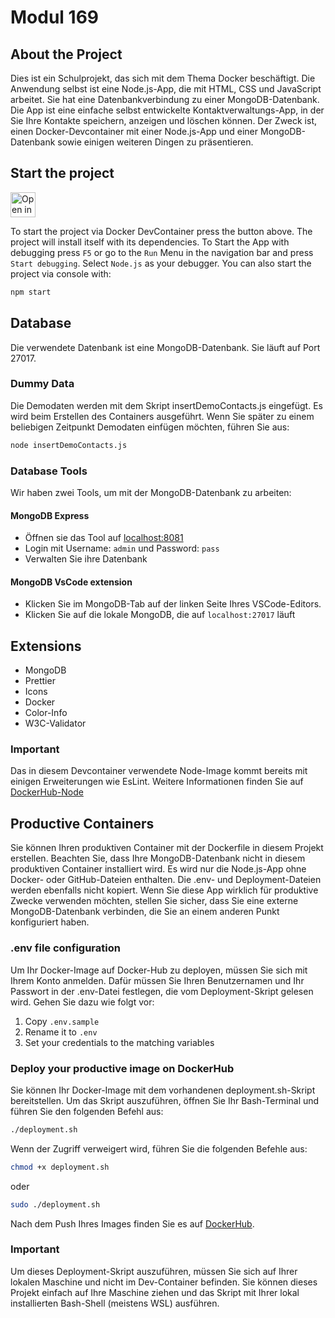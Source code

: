 # Modul 169

## About the Project
Dies ist ein Schulprojekt, das sich mit dem Thema Docker beschäftigt. Die Anwendung selbst ist eine Node.js-App, die mit HTML, CSS und JavaScript arbeitet. Sie hat eine Datenbankverbindung zu einer MongoDB-Datenbank. Die App ist eine einfache selbst entwickelte Kontaktverwaltungs-App, in der Sie Ihre Kontakte speichern, anzeigen und löschen können. Der Zweck ist, einen Docker-Devcontainer mit einer Node.js-App und einer MongoDB-Datenbank sowie einigen weiteren Dingen zu präsentieren.

## Start the project
<a href="https://vscode.dev/redirect?url=vscode://ms-vscode-remote.remote-containers/cloneInVolume?url=https://github.com/Timonschool/M169_LB_Jakob.git">
  <img 
    src="https://img.shields.io/badge/Open_in-DevContainer-blue?logo=visual-studio-code" 
    alt="Open in DevContainer" 
    height="40"
  >
</a>

To start the project via Docker DevContainer press the button above. The project will install itself with its dependencies. To Start the App with debugging press ``F5`` or go to the ``Run`` Menu in the navigation bar and press ``Start debugging``. Select ``Node.js`` as your debugger. You can also start the project via console with:
```bash
npm start
```

## Database
Die verwendete Datenbank ist eine MongoDB-Datenbank. Sie läuft auf Port 27017.

### Dummy Data
Die Demodaten werden mit dem Skript insertDemoContacts.js eingefügt. Es wird beim Erstellen des Containers ausgeführt. Wenn Sie später zu einem beliebigen Zeitpunkt Demodaten einfügen möchten, führen Sie aus:
```bash
node insertDemoContacts.js
```

### Database Tools
Wir haben zwei Tools, um mit der MongoDB-Datenbank zu arbeiten:
#### MongoDB Express
- Öffnen sie das Tool auf [localhost:8081](http://localhost:8081)
- Login mit Username: ``admin`` und Password: ``pass``
- Verwalten Sie ihre Datenbank

#### MongoDB VsCode extension
- Klicken Sie im MongoDB-Tab auf der linken Seite Ihres VSCode-Editors.
- Klicken Sie auf die lokale MongoDB, die auf ``localhost:27017`` läuft


## Extensions
- MongoDB
- Prettier
- Icons
- Docker
- Color-Info
- W3C-Validator

### Important
Das in diesem Devcontainer verwendete Node-Image kommt bereits mit einigen Erweiterungen wie EsLint. Weitere Informationen finden Sie auf  [DockerHub-Node](https://hub.docker.com/_/microsoft-devcontainers-javascript-node)

## Productive Containers
Sie können Ihren produktiven Container mit der Dockerfile in diesem Projekt erstellen. Beachten Sie, dass Ihre MongoDB-Datenbank nicht in diesem produktiven Container installiert wird. Es wird nur die Node.js-App ohne Docker- oder GitHub-Dateien enthalten. Die .env- und Deployment-Dateien werden ebenfalls nicht kopiert. Wenn Sie diese App wirklich für produktive Zwecke verwenden möchten, stellen Sie sicher, dass Sie eine externe MongoDB-Datenbank verbinden, die Sie an einem anderen Punkt konfiguriert haben.

### .env file configuration
Um Ihr Docker-Image auf Docker-Hub zu deployen, müssen Sie sich mit Ihrem Konto anmelden. Dafür müssen Sie Ihren Benutzernamen und Ihr Passwort in der .env-Datei festlegen, die vom Deployment-Skript gelesen wird. Gehen Sie dazu wie folgt vor:
1. Copy ``.env.sample``
2. Rename it to ``.env``
3. Set your credentials to the matching variables

### Deploy your productive image on DockerHub
Sie können Ihr Docker-Image mit dem vorhandenen deployment.sh-Skript bereitstellen. Um das Skript auszuführen, öffnen Sie Ihr Bash-Terminal und führen Sie den folgenden Befehl aus:
```bash
./deployment.sh
```

Wenn der Zugriff verweigert wird, führen Sie die folgenden Befehle aus:
```bash
chmod +x deployment.sh
```
oder
```bash
sudo ./deployment.sh
```
Nach dem Push Ihres Images finden Sie es auf [DockerHub](https://hub.docker.com/repositories).

### Important 
Um dieses Deployment-Skript auszuführen, müssen Sie sich auf Ihrer lokalen Maschine und nicht im Dev-Container befinden. Sie können dieses Projekt einfach auf Ihre Maschine ziehen und das Skript mit Ihrer lokal installierten Bash-Shell (meistens WSL) ausführen.


